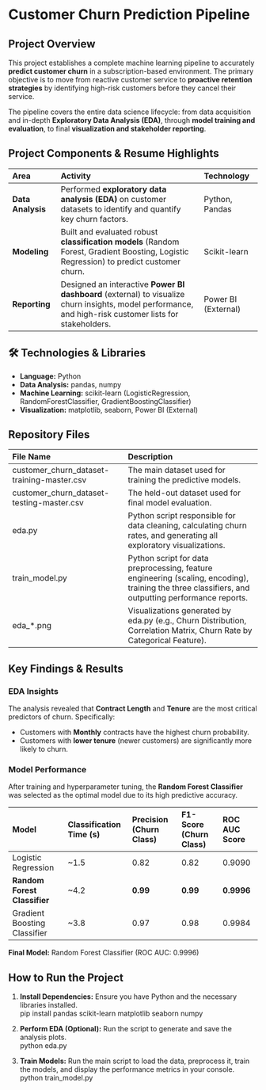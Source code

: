 # **Customer Churn Prediction Pipeline**

##  **Project Overview**

This project establishes a complete machine learning pipeline to accurately **predict customer churn** in a subscription-based environment. The primary objective is to move from reactive customer service to **proactive retention strategies** by identifying high-risk customers before they cancel their service.

The pipeline covers the entire data science lifecycle: from data acquisition and in-depth **Exploratory Data Analysis (EDA)**, through **model training and evaluation**, to final **visualization and stakeholder reporting**.

## **Project Components & Resume Highlights**

| Area | Activity | Technology |
| :---- | :---- | :---- |
| **Data Analysis** | Performed **exploratory data analysis (EDA)** on customer datasets to identify and quantify key churn factors. | Python, Pandas |
| **Modeling** | Built and evaluated robust **classification models** (Random Forest, Gradient Boosting, Logistic Regression) to predict customer churn. | Scikit-learn |
| **Reporting** | Designed an interactive **Power BI dashboard** (external) to visualize churn insights, model performance, and high-risk customer lists for stakeholders. | Power BI (External) |

## **🛠️ Technologies & Libraries**

* **Language:** Python  
* **Data Analysis:** pandas, numpy  
* **Machine Learning:** scikit-learn (LogisticRegression, RandomForestClassifier, GradientBoostingClassifier)  
* **Visualization:** matplotlib, seaborn, Power BI (External)

## **Repository Files**

| File Name | Description |
| :---- | :---- |
| customer\_churn\_dataset-training-master.csv | The main dataset used for training the predictive models. |
| customer\_churn\_dataset-testing-master.csv | The held-out dataset used for final model evaluation. |
| eda.py | Python script responsible for data cleaning, calculating churn rates, and generating all exploratory visualizations. |
| train\_model.py | Python script for data preprocessing, feature engineering (scaling, encoding), training the three classifiers, and outputting performance reports. |
| eda\_\*.png | Visualizations generated by eda.py (e.g., Churn Distribution, Correlation Matrix, Churn Rate by Categorical Feature). |

## **Key Findings & Results**

### **EDA Insights**

The analysis revealed that **Contract Length** and **Tenure** are the most critical predictors of churn. Specifically:

* Customers with **Monthly** contracts have the highest churn probability.  
* Customers with **lower tenure** (newer customers) are significantly more likely to churn.

### **Model Performance**

After training and hyperparameter tuning, the **Random Forest Classifier** was selected as the optimal model due to its high predictive accuracy.

| Model | Classification Time (s) | Precision (Churn Class) | F1-Score (Churn Class) | ROC AUC Score |
| :---- | :---- | :---- | :---- | :---- |
| Logistic Regression | \~1.5 | 0.82 | 0.82 | 0.9090 |
| **Random Forest Classifier** | \~4.2 | **0.99** | **0.99** | **0.9996** |
| Gradient Boosting Classifier | \~3.8 | 0.97 | 0.98 | 0.9984 |

**Final Model:** Random Forest Classifier (ROC AUC: 0.9996)

## **How to Run the Project**

1. **Install Dependencies:** Ensure you have Python and the necessary libraries installed.  
   pip install pandas scikit-learn matplotlib seaborn numpy

2. **Perform EDA (Optional):** Run the script to generate and save the analysis plots.  
   python eda.py

3. **Train Models:** Run the main script to load the data, preprocess it, train the models, and display the performance metrics in your console.  
   python train\_model.py  
